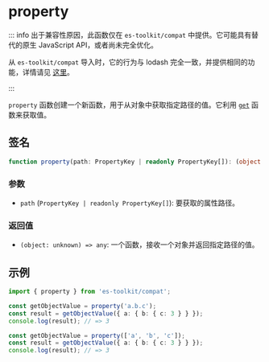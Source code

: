 # property

::: info
出于兼容性原因，此函数仅在 `es-toolkit/compat` 中提供。它可能具有替代的原生 JavaScript API，或者尚未完全优化。

从 `es-toolkit/compat` 导入时，它的行为与 lodash 完全一致，并提供相同的功能，详情请见 [这里](../../../compatibility.md)。

:::

`property` 函数创建一个新函数，用于从对象中获取指定路径的值。它利用 [`get`](./get.md) 函数来获取值。

## 签名

```typescript
function property(path: PropertyKey | readonly PropertyKey[]): (object: unknown) => any;
```

### 参数

- `path` (`PropertyKey | readonly PropertyKey[]`): 要获取的属性路径。

### 返回值

- `(object: unknown) => any`: 一个函数，接收一个对象并返回指定路径的值。

## 示例

```typescript
import { property } from 'es-toolkit/compat';

const getObjectValue = property('a.b.c');
const result = getObjectValue({ a: { b: { c: 3 } } });
console.log(result); // => 3

const getObjectValue = property(['a', 'b', 'c']);
const result = getObjectValue({ a: { b: { c: 3 } } });
console.log(result); // => 3
```
